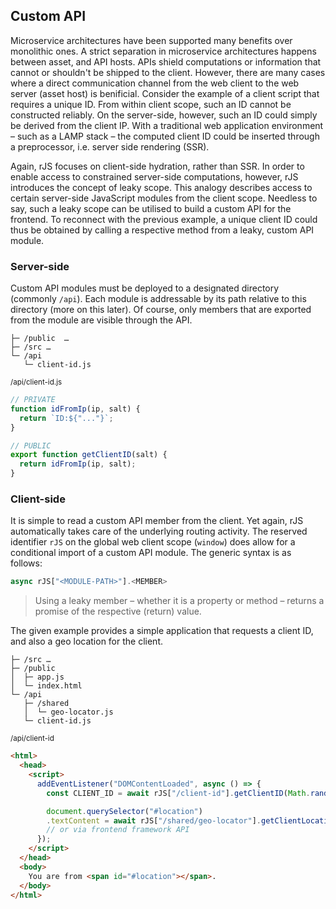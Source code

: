 ## Custom API

Microservice architectures have been supported many benefits over monolithic ones. A strict separation in microservice architectures happens between asset, and API hosts. APIs shield computations or information that cannot or shouldn't be shipped to the client. However, there are many cases where a direct communication channel from the web client to the web server (asset host) is benificial. Consider the example of a client script that requires a unique ID. From within client scope, such an ID cannot be constructed reliably. On the server-side, however, such an ID could simply be derived from the client IP. With a traditional web application environment – such as a LAMP stack – the computed client ID could be inserted through a preprocessor, i.e. server side rendering (SSR).

Again, rJS focuses on client-side hydration, rather than SSR. In order to enable access to constrained server-side computations, however, rJS introduces the concept of leaky scope. This analogy describes access to certain server-side JavaScript modules from the client scope. Needless to say, such a leaky scope can be utilised to build a custom API for the frontend. To reconnect with the previous example, a unique client ID could thus be obtained by calling a respective method from a leaky, custom API module.

### Server-side

Custom API modules must be deployed to a designated directory (commonly `/api`). Each module is addressable by its path relative to this directory (more on this later). Of course, only members that are exported from the module are visible through the API.

``` dir
├─ /public  …
├─ /src …
└─ /api
   └─ client-id.js
```

<small class="docs-filename">/api/client-id.js</small>

``` js
// PRIVATE
function idFromIp(ip, salt) {
  return `ID:${"..."}`;
}

// PUBLIC
export function getClientID(salt) {
  return idFromIp(ip, salt);
}
```

### Client-side

It is simple to read a custom API member from the client. Yet again, rJS automatically takes care of the underlying routing activity. The reserved identifier `rJS` on the global web client scope (`window`) does allow for a conditional import of a custom API module. The generic syntax is as follows:

``` ts
async rJS["<MODULE-PATH>"].<MEMBER>
```

> Using a leaky member – whether it is a property or method – returns a promise of the respective (return) value.

The given example provides a simple application that requests a client ID, and also a geo location for the client.

``` dir
├─ /src …
├─ /public
│  ├─ app.js
│  └─ index.html
└─ /api
   ├─ /shared
   │  └─ geo-locator.js
   └─ client-id.js
```

<small class="docs-filename">/api/client-id</small>

``` html
<html>
  <head>
    <script>
      addEventListener("DOMContentLoaded", async () => {
        const CLIENT_ID = await rJS["/client-id"].getClientID(Math.random() * 1000);

        document.querySelector("#location")
        .textContent = await rJS["/shared/geo-locator"].getClientLocation();
        // or via frontend framework API
      });
    </script>
  </head>
  <body>
    You are from <span id="#location"></span>.
  </body>
</html>
```